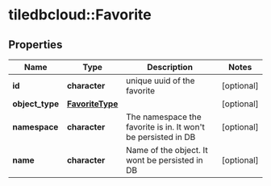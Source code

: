 # tiledbcloud::Favorite

## Properties
Name | Type | Description | Notes
------------ | ------------- | ------------- | -------------
**id** | **character** | unique uuid of the favorite  | [optional] 
**object_type** | [**FavoriteType**](FavoriteType.md) |  | [optional] 
**namespace** | **character** | The namespace the favorite is in. It won&#39;t be persisted in DB | [optional] 
**name** | **character** | Name of the object. It wont be persisted in DB | [optional] 


